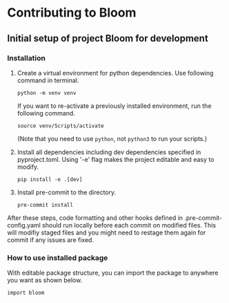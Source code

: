 # Contributing to Bloom

## Initial setup of project Bloom for development

### Installation

1. Create a virtual environment for python dependencies. Use following command in terminal.

    ```python -m venv venv```

    If you want to re-activate a previously installed environment, run the following command.

    ```source venv/Scripts/activate```

    (Note that you need to use ```python```, not ```python3``` to run your scripts.)

2. Install all dependencies including dev dependencies specified in pyproject.toml. Using '-e' flag makes the project editable and easy to modify.

    ```pip install -e .[dev]```

3. Install pre-commit to the directory.

    ```pre-commit install```

After these steps, code formatting and other hooks defined in .pre-commit-config.yaml should run locally before each commit on modified files. This will modifiy staged files and you might need to restage them again for commit if any issues are fixed.

### How to use installed package

With editable package structure, you can import the package to anywhere you want as shown below.

```import bloom```
